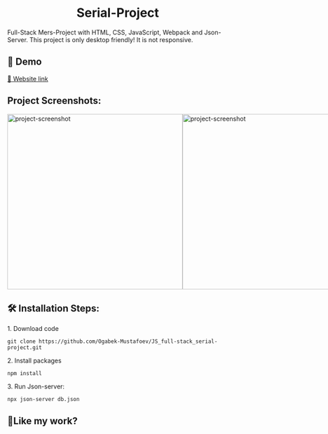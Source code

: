 <h1 align="center" id="title">Serial-Project</h1>

<p id="description">Full-Stack Mers-Project with HTML, CSS, JavaScript, Webpack and Json-Server. 
This project is only desktop friendly! It is not responsive.</p>

<h2>🚀 Demo</h2>

[🔗 Website link](https://js-full-stack-serial-project.vercel.app/)

<h2>Project Screenshots:</h2>

 <div style="display: flex; justify-content: space-between; width:100%;">
  <img src="https://charming-semolina-34cdcd.netlify.app/assets/Blog-post/blog3.png" alt="project-screenshot" width="400">
  <img src="https://charming-semolina-34cdcd.netlify.app/assets/Blog-post/blog4.png" alt="project-screenshot" width="400">
 </div>

<h2>🛠️ Installation Steps:</h2>

<p>1. Download code</p>

```
git clone https://github.com/Ogabek-Mustafoev/JS_full-stack_serial-project.git
```

<p>2. Install packages</p>

```
npm install
```

<p>3. Run Json-server:</p>

```
npx json-server db.json
```

<h2>💖Like my work?</h2>
